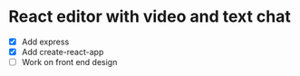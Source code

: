 # React editor with video and text chat

- [x] Add express
- [x] Add create-react-app
- [ ] Work on front end design
